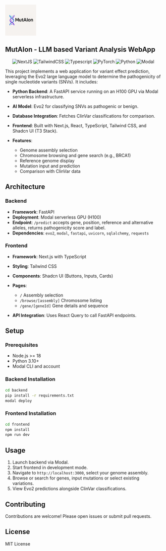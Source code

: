 <img src="./MutAIon-Logo.png" alt="MutAIon Logo" width="100" height="100" />

## MutAIon - LLM based Variant Analysis WebApp

<p align="center">

<img src="https://img.shields.io/badge/Next-black?style=for-the-badge&logo=next.js&logoColor=white" alt="NextJS"/> 
<img src="https://img.shields.io/badge/tailwindcss-%2338B2AC.svg?style=for-the-badge&logo=tailwind-css&logoColor=white" alt="TailwindCSS"/> 
<img src="https://img.shields.io/badge/typescript-%23007ACC.svg?style=for-the-badge&logo=typescript&logoColor=white" alt="Typescript"/>
<img src="https://img.shields.io/badge/PyTorch-%23EE4C2C.svg?style=for-the-badge&logo=PyTorch&logoColor=white" alt="PyTorch"/> 
<img src="https://img.shields.io/badge/python-3670A0?style=for-the-badge&logo=python&logoColor=ffdd54" alt="Python"/> 
<img src="https://img.shields.io/badge/modal-00C853?style=for-the-badge&logo=modal&logoColor=white" alt="Modal"/> 


</p>

This project implements a web application for variant effect prediction, leveraging the Evo2 large language model to determine the pathogenicity of single nucleotide variants (SNVs). It includes:

* **Python Backend**: A FastAPI service running on an H100 GPU via Modal serverless infrastructure.
* **AI Model**: Evo2 for classifying SNVs as pathogenic or benign.
* **Database Integration**: Fetches ClinVar classifications for comparison.
* **Frontend**: Built with Next.js, React, TypeScript, Tailwind CSS, and Shadcn UI (T3 Stack).
* **Features**:

  * Genome assembly selection
  * Chromosome browsing and gene search (e.g., BRCA1)
  * Reference genome display
  * Mutation input and prediction
  * Comparison with ClinVar data

## Architecture

### Backend

* **Framework**: FastAPI
* **Deployment**: Modal serverless GPU (H100)
* **Endpoint**: `/predict` accepts gene, position, reference and alternative alleles, returns pathogenicity score and label.
* **Dependencies**: `evo2`, `modal`, `fastapi`, `uvicorn`, `sqlalchemy`, `requests`

### Frontend

* **Framework**: Next.js with TypeScript
* **Styling**: Tailwind CSS
* **Components**: Shadcn UI (Buttons, Inputs, Cards)
* **Pages**:

  * `/` Assembly selection
  * `/browse/[assembly]` Chromosome listing
  * `/gene/[geneId]` Gene details and sequence
* **API Integration**: Uses React Query to call FastAPI endpoints.

## Setup

### Prerequisites

* Node.js >= 18
* Python 3.10+
* Modal CLI and account

### Backend Installation

```bash
cd backend
pip install -r requirements.txt
modal deploy
```

### Frontend Installation

```bash
cd frontend
npm install
npm run dev
```

## Usage

1. Launch backend via Modal.
2. Start frontend in development mode.
3. Navigate to `http://localhost:3000`, select your genome assembly.
4. Browse or search for genes, input mutations or select existing variations.
5. View Evo2 predictions alongside ClinVar classifications.

## Contributing

Contributions are welcome! Please open issues or submit pull requests.

## License

MIT License
